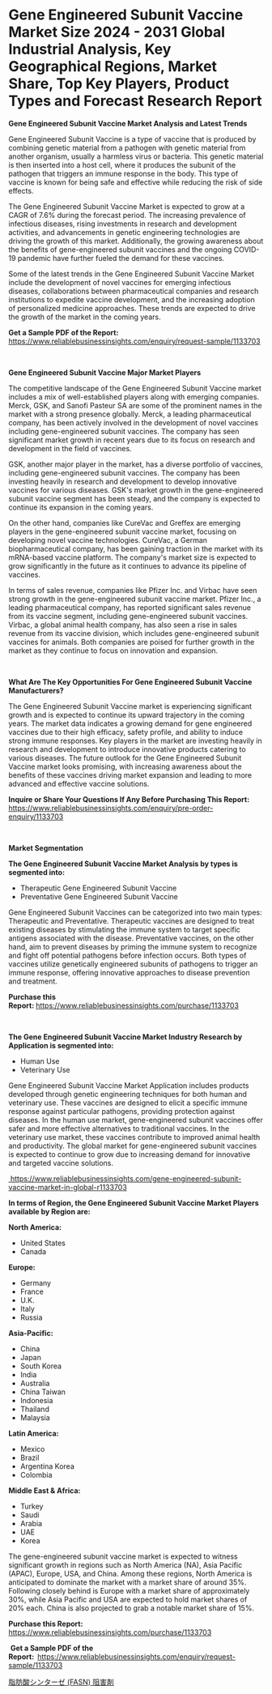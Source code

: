 <p><h1>Gene Engineered Subunit Vaccine Market Size 2024 - 2031 Global Industrial Analysis, Key Geographical Regions, Market Share, Top Key Players, Product Types and Forecast Research Report</h1></p><p><strong>Gene Engineered Subunit Vaccine Market Analysis and Latest Trends</strong></p>
<p><p>Gene Engineered Subunit Vaccine is a type of vaccine that is produced by combining genetic material from a pathogen with genetic material from another organism, usually a harmless virus or bacteria. This genetic material is then inserted into a host cell, where it produces the subunit of the pathogen that triggers an immune response in the body. This type of vaccine is known for being safe and effective while reducing the risk of side effects.</p><p>The Gene Engineered Subunit Vaccine Market is expected to grow at a CAGR of 7.6% during the forecast period. The increasing prevalence of infectious diseases, rising investments in research and development activities, and advancements in genetic engineering technologies are driving the growth of this market. Additionally, the growing awareness about the benefits of gene-engineered subunit vaccines and the ongoing COVID-19 pandemic have further fueled the demand for these vaccines.</p><p>Some of the latest trends in the Gene Engineered Subunit Vaccine Market include the development of novel vaccines for emerging infectious diseases, collaborations between pharmaceutical companies and research institutions to expedite vaccine development, and the increasing adoption of personalized medicine approaches. These trends are expected to drive the growth of the market in the coming years.</p></p>
<p><strong>Get a Sample PDF of the Report:&nbsp;</strong> <a href="https://www.reliablebusinessinsights.com/enquiry/request-sample/1133703">https://www.reliablebusinessinsights.com/enquiry/request-sample/1133703</a></p>
<p>&nbsp;</p>
<p><strong>Gene Engineered Subunit Vaccine Major Market Players</strong></p>
<p><p>The competitive landscape of the Gene Engineered Subunit Vaccine market includes a mix of well-established players along with emerging companies. Merck, GSK, and Sanofi Pasteur SA are some of the prominent names in the market with a strong presence globally. Merck, a leading pharmaceutical company, has been actively involved in the development of novel vaccines including gene-engineered subunit vaccines. The company has seen significant market growth in recent years due to its focus on research and development in the field of vaccines.</p><p>GSK, another major player in the market, has a diverse portfolio of vaccines, including gene-engineered subunit vaccines. The company has been investing heavily in research and development to develop innovative vaccines for various diseases. GSK's market growth in the gene-engineered subunit vaccine segment has been steady, and the company is expected to continue its expansion in the coming years.</p><p>On the other hand, companies like CureVac and Greffex are emerging players in the gene-engineered subunit vaccine market, focusing on developing novel vaccine technologies. CureVac, a German biopharmaceutical company, has been gaining traction in the market with its mRNA-based vaccine platform. The company's market size is expected to grow significantly in the future as it continues to advance its pipeline of vaccines.</p><p>In terms of sales revenue, companies like Pfizer Inc. and Virbac have seen strong growth in the gene-engineered subunit vaccine market. Pfizer Inc., a leading pharmaceutical company, has reported significant sales revenue from its vaccine segment, including gene-engineered subunit vaccines. Virbac, a global animal health company, has also seen a rise in sales revenue from its vaccine division, which includes gene-engineered subunit vaccines for animals. Both companies are poised for further growth in the market as they continue to focus on innovation and expansion.</p></p>
<p>&nbsp;</p>
<p><strong>What Are The Key Opportunities For Gene Engineered Subunit Vaccine Manufacturers?</strong></p>
<p><p>The Gene Engineered Subunit Vaccine market is experiencing significant growth and is expected to continue its upward trajectory in the coming years. The market data indicates a growing demand for gene engineered vaccines due to their high efficacy, safety profile, and ability to induce strong immune responses. Key players in the market are investing heavily in research and development to introduce innovative products catering to various diseases. The future outlook for the Gene Engineered Subunit Vaccine market looks promising, with increasing awareness about the benefits of these vaccines driving market expansion and leading to more advanced and effective vaccine solutions.</p></p>
<p><strong>Inquire or Share Your Questions If Any Before Purchasing This Report:</strong> <a href="https://www.reliablebusinessinsights.com/enquiry/pre-order-enquiry/1133703">https://www.reliablebusinessinsights.com/enquiry/pre-order-enquiry/1133703</a></p>
<p>&nbsp;</p>
<p><strong>Market Segmentation</strong></p>
<p><strong>The Gene Engineered Subunit Vaccine Market Analysis by types is segmented into:</strong></p>
<p><ul><li>Therapeutic Gene Engineered Subunit Vaccine</li><li>Preventative Gene Engineered Subunit Vaccine</li></ul></p>
<p><p>Gene Engineered Subunit Vaccines can be categorized into two main types: Therapeutic and Preventative. Therapeutic vaccines are designed to treat existing diseases by stimulating the immune system to target specific antigens associated with the disease. Preventative vaccines, on the other hand, aim to prevent diseases by priming the immune system to recognize and fight off potential pathogens before infection occurs. Both types of vaccines utilize genetically engineered subunits of pathogens to trigger an immune response, offering innovative approaches to disease prevention and treatment.</p></p>
<p><strong>Purchase this Report:&nbsp;</strong><a href="https://www.reliablebusinessinsights.com/purchase/1133703">https://www.reliablebusinessinsights.com/purchase/1133703</a></p>
<p>&nbsp;</p>
<p><strong>The Gene Engineered Subunit Vaccine Market Industry Research by Application is segmented into:</strong></p>
<p><ul><li>Human Use</li><li>Veterinary Use</li></ul></p>
<p><p>Gene Engineered Subunit Vaccine Market Application includes products developed through genetic engineering techniques for both human and veterinary use. These vaccines are designed to elicit a specific immune response against particular pathogens, providing protection against diseases. In the human use market, gene-engineered subunit vaccines offer safer and more effective alternatives to traditional vaccines. In the veterinary use market, these vaccines contribute to improved animal health and productivity. The global market for gene-engineered subunit vaccines is expected to continue to grow due to increasing demand for innovative and targeted vaccine solutions.</p></p>
<p><a href="https://www.reliablebusinessinsights.com/gene-engineered-subunit-vaccine-market-in-global-r1133703">&nbsp;https://www.reliablebusinessinsights.com/gene-engineered-subunit-vaccine-market-in-global-r1133703</a></p>
<p><strong>In terms of Region, the Gene Engineered Subunit Vaccine Market Players available by Region are:</strong></p>
<p>
    <p> <strong> North America: </strong>
        <ul>
            <li>United States</li>
            <li>Canada</li>
        </ul>
        </p> 
    <p> <strong> Europe: </strong>
        <ul>
            <li>Germany</li>
            <li>France</li>
            <li>U.K.</li>
            <li>Italy</li>
            <li>Russia</li>
        </ul>
        </p> 
    <p> <strong> Asia-Pacific: </strong>
        <ul>
            <li>China</li>
            <li>Japan</li>
            <li>South Korea</li>
            <li>India</li>
            <li>Australia</li>
            <li>China Taiwan</li>
            <li>Indonesia</li>
            <li>Thailand</li>
            <li>Malaysia</li>
        </ul>
        </p> 
    <p> <strong> Latin America: </strong>
        <ul>
            <li>Mexico</li>
            <li>Brazil</li>
            <li>Argentina Korea</li>
            <li>Colombia</li>
        </ul>
        </p> 
    <p> <strong> Middle East & Africa: </strong>
        <ul>
            <li>Turkey</li>
            <li>Saudi</li>
            <li>Arabia</li>
            <li>UAE</li>
            <li>Korea</li>
        </ul>
    </p>
    </p>
<p><p>The gene-engineered subunit vaccine market is expected to witness significant growth in regions such as North America (NA), Asia Pacific (APAC), Europe, USA, and China. Among these regions, North America is anticipated to dominate the market with a market share of around 35%. Following closely behind is Europe with a market share of approximately 30%, while Asia Pacific and USA are expected to hold market shares of 20% each. China is also projected to grab a notable market share of 15%.</p></p>
<p><strong>Purchase this Report: </strong><a href="https://www.reliablebusinessinsights.com/purchase/1133703">https://www.reliablebusinessinsights.com/purchase/1133703</a></p>
<p>&nbsp;<strong>Get a Sample PDF of the Report:&nbsp;&nbsp;</strong><a href="https://www.reliablebusinessinsights.com/enquiry/request-sample/1133703">https://www.reliablebusinessinsights.com/enquiry/request-sample/1133703</a></p>
<p><strong></strong></p>
<p><p><a href="https://github.com/dadanedu33/Market-Research-Report-List-1/blob/main/3659038103703.md">脂肪酸シンターゼ (FASN) 阻害剤</a></p></p>